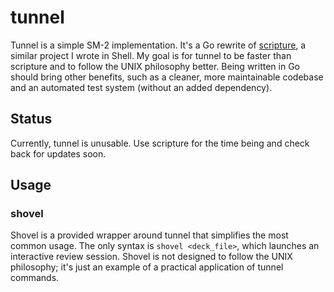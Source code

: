 # tunnel
Tunnel is a simple SM-2 implementation. It's a Go rewrite of
[scripture](https://github.com/michaelskyba/scripture), a similar project I
wrote in Shell. My goal is for tunnel to be faster than scripture and to follow 
the UNIX philosophy better. Being written in Go should bring other benefits,
such as a cleaner, more maintainable codebase and an automated test system
(without an added dependency).

## Status
Currently, tunnel is unusable. Use scripture for the time being and check
back for updates soon.

## Usage
### shovel
Shovel is a provided wrapper around tunnel that simplifies the most common usage.
The only syntax is ``shovel <deck_file>``, which launches an interactive review session.
Shovel is not designed to follow the UNIX philosophy; it's just an example of
a practical application of tunnel commands.
